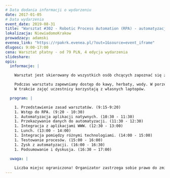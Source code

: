 ```yaml
---
# Data dodania informacji o wydarzeniu
date: 2017-01-05
# Data wydarzenia
event_date: 2019-08-31
title: "Warsztat #302 - Robotic Process Automation (RPA) - automatyzacja procesów w pigułce"
lokalizacja: NiewiadomoKrakow
prowadzacy: adamski
evenea_link: "https://rpakrk.evenea.pl/?out=1&source=event_iframe"
dlugosc: 9:00-17:00
cena: Warsztat płatny - od 79 PLN, 4 edycja wydarzenia
slideshare:
opis:
  informacje: |

    Warsztat jest skierowany do wszystkich osób chcących zapoznać się z tematyką automatyzacji procesów, integracji, wyzwań związanych z RPA oraz dobrymi praktykami. Nie jest konieczna znajomość żadnego języka programowania. W ramach warsztatów dowiesz się, czym jest RPA, które procesy w organizacji mają szansę zostać zautomatyzowane oraz jak przygotować swoją pierwszą automatyzację. W trakcie ćwiczeń uczestnicy warsztatów przygotują automatyzację procesu biznesowego i poznają techniki integracji plików, aplikacji natywnych, stron WWW oraz WebService.

    Podczas warsztatu zapewniamy dostęp do kawy, herbaty, wody. W porze obiadowej zapewniamy pizzę w wersji mięsnej lub wegetariańskiej.
    W trakcie zajęć uczestnicy korzystają z własnych laptopów.

  program: |

    1. Przedstawienie zasad warsztatów. (9:15-9:20)
    1. Wstęp do RPA. (9:20 - 10:30)
    1. Automatyzacja aplikacji natywnych. (10:30 - 11:30)
    1. Przekazywanie danych do automatyzacji. (11:30 - 12:30)
    1. Integracja z aplikacjami WWW. (12:30 - 13:00)
    1. Lunch. (13:00 - 14:00)
    1. Integracja pomiędzy różnymi technologiami. (14:00 - 15:00)
    1. Testowanie procesów. (15:00 - 16:00)
    1. Zysk z automatyzacji. (16:00 - 16:30)
    1. Podsumowanie i dyskusja. (16:30 – 17:00)

  uwaga: |
 
    Liczba miejsc ograniczona! Organizator zastrzega sobie prawo do zmiany lokalizacji wydarzenia oraz jego odwołania w przypadku niezgłoszenia się minimalnej liczby uczestników. 
---
```


